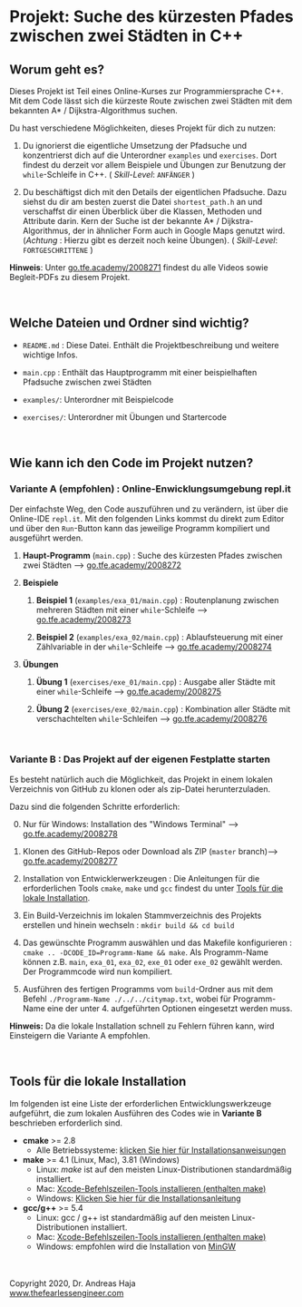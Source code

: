 # Projekt: Suche des kürzesten Pfades zwischen zwei Städten in C++

## Worum geht es?
Dieses Projekt ist Teil eines Online-Kurses zur Programmiersprache C++. Mit dem Code lässt sich die kürzeste Route zwischen zwei Städten mit dem bekannten A* / Dijkstra-Algorithmus suchen.

Du hast verschiedene Möglichkeiten, dieses Projekt für dich zu nutzen: 
1. Du ignorierst die eigentliche Umsetzung der Pfadsuche und konzentrierst dich auf die Unterordner `examples` und `exercises`. Dort findest du derzeit vor allem Beispiele und Übungen zur Benutzung der `while`-Schleife in C++.  ( *Skill-Level*: `ANFÄNGER` )
   
2. Du beschäftigst dich mit den Details der eigentlichen Pfadsuche. Dazu siehst du dir am besten zuerst die Datei `shortest_path.h` an und verschaffst dir einen Überblick über die Klassen, Methoden und Attribute darin. Kern der Suche ist der bekannte A* / Dijkstra-Algorithmus, der in ähnlicher Form auch in Google Maps genutzt wird. (*Achtung* : Hierzu gibt es derzeit noch keine Übungen). ( *Skill-Level*: `FORTGESCHRITTENE` )

**Hinweis**: Unter [go.tfe.academy/2008271](https://go.tfe.academy/2008271) findest du alle Videos sowie Begleit-PDFs zu diesem Projekt.

<br>

## Welche Dateien und Ordner sind wichtig?
- `README.md` : Diese Datei. Enthält die Projektbeschreibung und weitere wichtige Infos.

- `main.cpp` : Enthält das Hauptprogramm mit einer beispielhaften Pfadsuche zwischen zwei Städten

- `examples/`: Unterordner mit Beispielcode

- `exercises/`: Unterordner mit Übungen und Startercode

<br>

## Wie kann ich den Code im Projekt nutzen?

###  **Variante A (empfohlen)** : Online-Enwicklungsumgebung repl.it

Der einfachste Weg, den Code auszuführen und zu verändern, ist über die Online-IDE `repl.it`. Mit den folgenden Links kommst du direkt zum Editor und über den `Run`-Button kann das jeweilige Programm kompiliert und ausgeführt werden. 

1. **Haupt-Programm** (`main.cpp`) : Suche des kürzesten Pfades zwischen zwei Städten --> [go.tfe.academy/2008272](https://go.tfe.academy/2008272)

2. **Beispiele**
   1. **Beispiel 1** (`examples/exa_01/main.cpp`) : Routenplanung zwischen mehreren Städten mit einer `while`-Schleife --> [go.tfe.academy/2008273](https://go.tfe.academy/2008273)

   2. **Beispiel 2** (`examples/exa_02/main.cpp`) : Ablaufsteuerung mit einer Zählvariable in der `while`-Schleife --> [go.tfe.academy/2008274](https://go.tfe.academy/2008274)

3. **Übungen**
   1. **Übung 1** (`exercises/exe_01/main.cpp`) : Ausgabe aller Städte mit einer `while`-Schleife --> [go.tfe.academy/2008275](https://go.tfe.academy/2008275)
   
   2. **Übung 2** (`exercises/exe_02/main.cpp`) : Kombination aller Städte mit verschachtelten `while`-Schleifen --> [go.tfe.academy/2008276](https://go.tfe.academy/2008276)

<br> 

###  **Variante B** : Das Projekt auf der eigenen Festplatte starten

Es besteht natürlich auch die Möglichkeit, das Projekt in einem lokalen Verzeichnis von GitHub zu klonen oder als zip-Datei herunterzuladen. 

Dazu sind die folgenden Schritte erforderlich:

0. Nur für Windows: Installation des "Windows Terminal" --> [go.tfe.academy/2008278](https://go.tfe.academy/2008278)

1. Klonen des GitHub-Repos oder Download als ZIP (`master` branch)--> [go.tfe.academy/2008277](https://go.tfe.academy/2008277)

2. Installation von Entwicklerwerkzeugen : Die Anleitungen für die erforderlichen Tools `cmake`, `make` und `gcc` findest du unter [Tools für die lokale Installation](#Tools-für-die-lokale-Installation).
   
3. Ein Build-Verzeichnis im lokalen Stammverzeichnis des Projekts erstellen und hinein wechseln :  `mkdir build && cd build`

4. Das gewünschte Programm auswählen und das Makefile konfigurieren : `cmake .. -DCODE_ID=Programm-Name && make`. Als Programm-Name können z.B. `main`, `exa_01`, `exa_02`, `exe_01` oder `exe_02` gewählt werden. Der Programmcode wird nun kompiliert. 

5. Ausführen des fertigen Programms vom `build`-Ordner aus mit dem Befehl `./Programm-Name ./../../citymap.txt`, wobei für Programm-Name eine der unter 4. aufgeführten Optionen eingesetzt werden muss.

**Hinweis:** Da die lokale Installation schnell zu Fehlern führen kann, wird Einsteigern die Variante A empfohlen. 

<br>

## Tools für die lokale Installation

Im folgenden ist eine Liste der erforderlichen Entwicklungswerkzeuge aufgeführt, die zum lokalen Ausführen des Codes wie in **Variante B** beschrieben erforderlich sind. 

* **cmake** >= 2.8 
	* Alle Betriebssysteme:  [klicken Sie hier für Installationsanweisungen](https://cmake.org/install/) 
* **make** >= 4.1 (Linux, Mac), 3.81 (Windows) 
	* Linux: *make* ist auf den meisten Linux-Distributionen standardmäßig installiert. 
	* Mac:  [Xcode-Befehlszeilen-Tools installieren (enthalten make)](https://developer.apple.com/xcode/features/) 
	* Windows: [Klicken Sie hier für die Installationsanleitung](http://gnuwin32.sourceforge.net/packages/make.htm) 
* **gcc/g++** >= 5.4 
	* Linux: gcc / g++ ist standardmäßig auf den meisten Linux-Distributionen installiert. 
	* Mac: [Xcode-Befehlszeilen-Tools installieren (enthalten make)](https://developer.apple.com/xcode/features/) 
	* Windows: empfohlen wird die Installation von [MinGW](http://www.mingw.org/) 



<br><br>
Copyright 2020, Dr. Andreas Haja
<br>
www.thefearlessengineer.com
